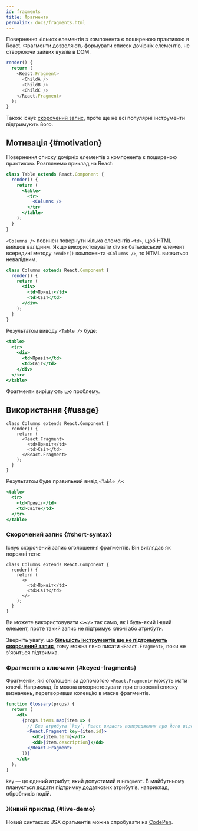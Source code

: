 ```yaml
---
id: fragments
title: Фрагменти
permalink: docs/fragments.html
---
```


Повернення кількох елементів з компонента є поширеною практикою в React. Фрагменти дозволяють формувати список дочірніх елементів, не створюючи зайвих вузлів в DOM.

```js
render() {
  return (
    <React.Fragment>
      <ChildA />
      <ChildB />
      <ChildC />
    </React.Fragment>
  );
}
```

Також існує [скорочений запис](#short-syntax), проте ще не всі популярні інструменти підтримують його.

## Мотивація {#motivation}

Повернення списку дочірніх елементів з компонента є поширеною практикою. Розглянемо приклад на React:

```jsx
class Table extends React.Component {
  render() {
    return (
      <table>
        <tr>
          <Columns />
        </tr>
      </table>
    );
  }
}
```

`<Columns />` повинен повернути кілька елементів `<td>`, щоб HTML вийшов валідним. Якщо використовувати div як батьківський елемент всередині методу `render()` компонента `<Columns />`, то HTML виявиться невалідним.

```jsx
class Columns extends React.Component {
  render() {
    return (
      <div>
        <td>Привіт</td>
        <td>Світ</td>
      </div>
    );
  }
}
```

Результатом виводу `<Table />` буде:

```jsx
<table>
  <tr>
    <div>
      <td>Привіт</td>
      <td>Світ</td>
    </div>
  </tr>
</table>
```

Фрагменти вирішують цю проблему.

## Використання {#usage}

```jsx{4,7}
class Columns extends React.Component {
  render() {
    return (
      <React.Fragment>
        <td>Привіт</td>
        <td>Світ</td>
      </React.Fragment>
    );
  }
}
```

Результатом буде правильний вивід `<Table />`:

```jsx
<table>
  <tr>
    <td>Привіт</td>
    <td>Світe</td>
  </tr>
</table>
```

### Скорочений запис {#short-syntax}

Існує скорочений запис оголошення фрагментів. Він виглядає як порожні теги:

```jsx{4,7}
class Columns extends React.Component {
  render() {
    return (
      <>
        <td>Привіт</td>
        <td>Світ</td>
      </>
    );
  }
}
```

Ви можете використовувати `<></>` так само, як і будь-який інший елемент, проте такий запис не підтримує ключі або атрибути.

Зверніть увагу, що **[більшість інструментів ще не підтримують скорочений запис](/blog/2017/11/28/react-v16.2.0-fragment-support.html#support-for-fragment-syntax)**, тому можна явно писати `<React.Fragment>`, поки не з'явиться підтримка.

### Фрагменти з ключами {#keyed-fragments}

Фрагменти, які оголошені за допомогою  `<React.Fragment>` можуть мати ключі. Наприклад, їх можна використовувати при створенні списку визначень, перетворивши колекцію в масив фрагментів.

```jsx
function Glossary(props) {
  return (
    <dl>
      {props.items.map(item => (
        // Без атрибута `key`, React видасть попередження про його відсутність
        <React.Fragment key={item.id}>
          <dt>{item.term}</dt>
          <dd>{item.description}</dd>
        </React.Fragment>
      ))}
    </dl>
  );
}
```

`key` — це єдиний атрибут, який допустимий в `Fragment`. В майбутньому планується додати підтримку додаткових атрибутів, наприклад, обробників подій.

### Живий приклад {#live-demo}

Новий синтаксис JSX фрагментів можна спробувати на [CodePen](https://codepen.io/reactjs/pen/VrEbjE?editors=1000).
